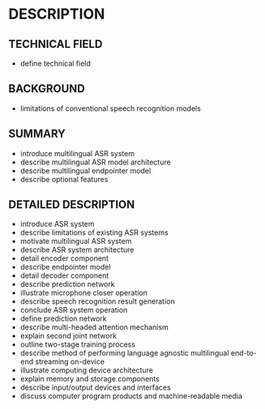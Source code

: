 # DESCRIPTION

## TECHNICAL FIELD

- define technical field

## BACKGROUND

- limitations of conventional speech recognition models

## SUMMARY

- introduce multilingual ASR system
- describe multilingual ASR model architecture
- describe multilingual endpointer model
- describe optional features

## DETAILED DESCRIPTION

- introduce ASR system
- describe limitations of existing ASR systems
- motivate multilingual ASR system
- describe ASR system architecture
- detail encoder component
- describe endpointer model
- detail decoder component
- describe prediction network
- illustrate microphone closer operation
- describe speech recognition result generation
- conclude ASR system operation
- define prediction network
- describe multi-headed attention mechanism
- explain second joint network
- outline two-stage training process
- describe method of performing language agnostic multilingual end-to-end streaming on-device
- illustrate computing device architecture
- explain memory and storage components
- describe input/output devices and interfaces
- discuss computer program products and machine-readable media

